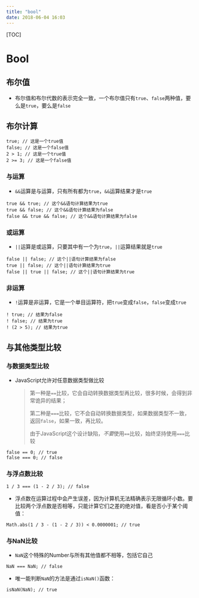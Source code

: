 ```yaml
---
title: "bool"
date: 2018-06-04 16:03
---
```


[TOC]

# Bool



## 布尔值

* 布尔值和布尔代数的表示完全一致，一个布尔值只有`true`、`false`两种值，要么是`true`，要么是`false`



## 布尔计算

```
true; // 这是一个true值
false; // 这是一个false值
2 > 1; // 这是一个true值
2 >= 3; // 这是一个false值
```



### 与运算

* `&&`运算是与运算，只有所有都为`true`，`&&`运算结果才是`true`

```
true && true; // 这个&&语句计算结果为true
true && false; // 这个&&语句计算结果为false
false && true && false; // 这个&&语句计算结果为false
```



### 或运算

* `||`运算是或运算，只要其中有一个为`true`，`||`运算结果就是`true`

```
false || false; // 这个||语句计算结果为false
true || false; // 这个||语句计算结果为true
false || true || false; // 这个||语句计算结果为true
```



### 非运算

* `!`运算是非运算，它是一个单目运算符，把`true`变成`false`，`false`变成`true`

```
! true; // 结果为false
! false; // 结果为true
! (2 > 5); // 结果为true
```



## 与其他类型比较

### 与数据类型比较

* JavaScript允许对任意数据类型做比较

  > 第一种是`==`比较，它会自动转换数据类型再比较，很多时候，会得到非常诡异的结果；
  >
  > 第二种是`===`比较，它不会自动转换数据类型，如果数据类型不一致，返回`false`，如果一致，再比较。
  >
  > 由于JavaScript这个设计缺陷，*不要*使用`==`比较，始终坚持使用`===`比较

```
false == 0; // true
false === 0; // false
```



### 与浮点数比较

```
1 / 3 === (1 - 2 / 3); // false
```

* 浮点数在运算过程中会产生误差，因为计算机无法精确表示无限循环小数。要比较两个浮点数是否相等，只能计算它们之差的绝对值，看是否小于某个阈值：

```
Math.abs(1 / 3 - (1 - 2 / 3)) < 0.0000001; // true
```



### 与NaN比较

* `NaN`这个特殊的Number与所有其他值都不相等，包括它自己

```
NaN === NaN; // false
```

* 唯一能判断`NaN`的方法是通过`isNaN()`函数：

```
isNaN(NaN); // true
```



